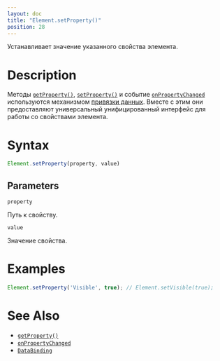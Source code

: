 ```yaml
---
layout: doc
title: "Element.setProperty()"
position: 28
---
```


Устанавливает значение указанного свойства элемента.

# Description

Методы [`getProperty()`](../Element.getProperty/), [`setProperty()`](../Element.setProperty/)
и событие [`onPropertyChanged`](../Element.onPropertyChanged/) используются механизмом
[привязки данных](../../../DataBinding/). Вместе с этим они предоставляют универсальный
унифицированный интерфейс для работы со свойствами элемента.

# Syntax

```js
Element.setProperty(property, value)
```

## Parameters

`property`

Путь к свойству.

`value`

Значение свойства.

# Examples

```js
Element.setProperty('Visible', true); // Element.setVisible(true);
```

# See Also

* [`getProperty()`](../Element.getProperty/)
* [`onPropertyChanged`](../Element.onPropertyChanged/)
* [`DataBinding`](../../../DataBinding/)
